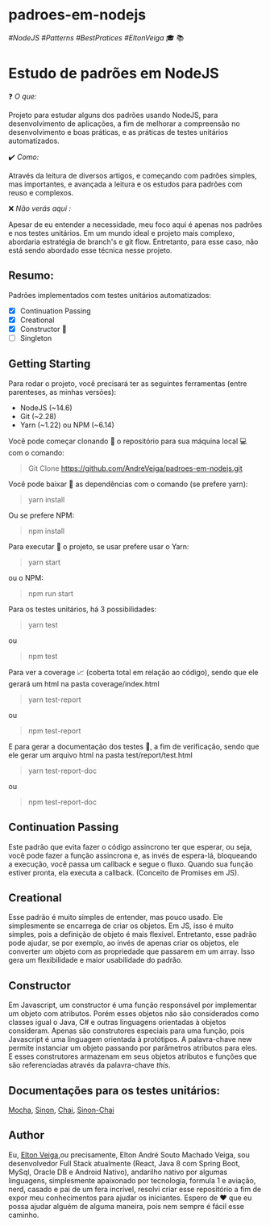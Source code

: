 # padroes-em-nodejs
*#NodeJS #Patterns #BestPratices #EltonVeiga*
:mortar_board: :books:
# Estudo de padrões em NodeJS

:question: *O que:*

Projeto para estudar alguns dos padrões usando NodeJS, para desenvolvimento de aplicações, a fim de melhorar a compreensão no desenvolvimento e boas práticas, e as práticas de testes unitários automatizados.

:heavy_check_mark: *Como:*

Através da leitura de diversos artigos, e começando com padrões simples, mas importantes, e avançada a leitura e os estudos para padrões com reuso e complexos.

:x: *Não verás aqui :*

Apesar de eu entender a necessidade, meu foco aqui é apenas nos padrões e nos testes unitários. Em um mundo ideal e projeto mais complexo, abordaria estratégia de branch's e git flow. Entretanto, para esse caso, não está sendo abordado esse técnica nesse projeto.


## Resumo:

Padrões implementados com testes unitários automatizados:

- [x] Continuation Passing
- [x] Creational
- [x] Constructor :construction_worker:
- [ ] Singleton

## Getting Starting

Para rodar o projeto, você precisará ter as seguintes ferramentas (entre parenteses, as minhas versões):
- NodeJS (~14.6)
- Git (~2.28)
- Yarn (~1.22) ou NPM (~6.14)

Você pode começar clonando :arrow_down_small: o repositório para sua máquina local :computer: com o comando:

> Git Clone https://github.com/AndreVeiga/padroes-em-nodejs.git

Você pode baixar :arrow_down_small: as dependências com o comando (se prefere yarn):

> yarn install

Ou se prefere NPM:

> npm install

Para executar :arrow_up_small: o projeto, se usar prefere usar o Yarn:

> yarn start

ou o NPM:

> npm run start

Para os testes unitários, há 3 possibilidades:

> yarn test

ou

> npm test

Para ver a coverage :chart_with_upwards_trend: (coberta total em relação ao código), sendo que ele gerará um html na pasta coverage/index.html

> yarn test-report

ou

> npm test-report

E para gerar a documentação dos testes :bookmark_tabs:, a fim de verificação, sendo que ele gerar um arquivo html na pasta test/report/test.html

> yarn test-report-doc

ou

> npm test-report-doc

## Continuation Passing

Este padrão que evita fazer o código assincrono ter que esperar, ou seja, você pode fazer a função assincrona e, as invés de espera-lá, bloqueando a execução, você passa um callback e segue o fluxo. Quando sua função estiver pronta, ela executa a callback. (Conceito de Promises em JS).

## Creational

Esse padrão é muito simples de entender, mas pouco usado. Ele simplesmente se encarrega de criar os objetos. Em JS, isso é muito simples, pois a definição de objeto é mais flexivel. Entretanto, esse padrão pode ajudar, se por exemplo, ao invés de apenas criar os objetos, ele converter um objeto com as propriedade que passarem em um array. Isso gera um flexibilidade e maior usabilidade do padrão.

## Constructor

Em Javascript, um constructor é uma função responsável por implementar um objeto com atributos. Porém esses objetos não são considerados como classes igual o Java, C# e outras linguagens orientadas à objetos consideram. Apenas são construtores especiais para uma função, pois Javascript é uma linguagem orientada à protótipos. A palavra-chave new permite instanciar um objeto passando por parâmetros atributos para eles. E esses construtores armazenam em seus objetos atributos e funções que são referenciadas através da palavra-chave *this*.

## Documentações para os testes unitários:

[Mocha](https://mochajs.org/api/),
[Sinon](https://sinonjs.org/),
[Chai](https://www.chaijs.com/),
[Sinon-Chai](https://www.npmjs.com/package/sinon-chai)

## Author

Eu, [Elton Veiga](https://about.me/eltonveiga),ou precisamente, Elton André Souto Machado Veiga, sou desenvolvedor Full Stack atualmente (React, Java 8 com Spring Boot, MySql, Oracle DB e Android Nativo), andarilho nativo por algumas linguagens, simplesmente apaixonado por tecnologia, formula 1 e aviação, nerd, casado e pai de um fera incrível, resolvi criar esse repositório a fim de expor meu conhecimentos para ajudar os iniciantes.
Espero de :heart: que eu possa ajudar alguém de alguma maneira, pois nem sempre é fácil esse caminho.
